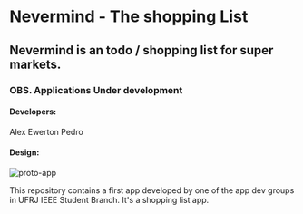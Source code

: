 # Nevermind - The shopping List
## Nevermind is an todo / shopping list for super markets.
### OBS. Applications Under development

#### Developers:
Alex 
Ewerton 
Pedro
#### Design:
![proto-app](https://user-images.githubusercontent.com/26391249/62197058-8e26a480-b355-11e9-958a-390e7c68f9da.PNG)



This repository contains a first app developed by one of the app dev groups in UFRJ IEEE Student Branch. It's a shopping list app.

